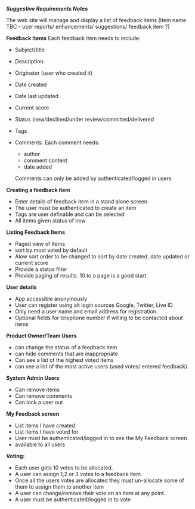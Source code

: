 ***Suggestive Requirements Notes***

The web site will manage and display a list of feedback items 
    (Item name TBC - user reports/ enhancements/ suggestions/ feedback item ?)

**Feedback Items**
Each feedback item needs to include:

- Subject/title
- Description
- Originator (user who created it)
- Date created
- Date last updated
- Current score
- Status (new/declined/under review/committed/delivered
- Tags
- Comments. Each comment needs:
	- author
	- comment content
	- date added
	
    Comments can only be added by authenticated/logged in users

**Creating a feedback item**

- Enter details of feedback item in a stand alone screen
- The user must be authenticated to create an item
- Tags are user definable and can be selected 
- All items given status of new

**Listing Feedback Items**

- Paged view of items
- sort by most voted by default
- Alow sort order to be changed to sort by date created, date updated or current score
- Provide a status filter
- Provide paging of results. 10 to a page is a good start

**User details**

- App accessible anonymously
- User can register using alt login sources Google, Twitter, Live ID
- Only need a user name and email address for registration. 
- Optional fields for telephone number if willing to be contacted about items

**Product Owner/Team Users**

- can change the status of a feedback item
- can hide comments that are inappropriate
- Can see a list of the highest voted items 
- can see a list of the most active users (used votes/ entered feedback)

**System Admin Users**

- Can remove items
- Can remove comments
- Can lock a user out

**My Feedback screen**

- List items I have created
- List items I have voted for
- User must be authenticated/logged in to see the My Feedback screen
- available to all users

**Voting:**

- Each user gets 10 votes to be allocated. 
- A user can assign 1,2 or 3 votes to a feedback item. 
- Once all the users votes are allocated they must un-allocate some of them to assign them to another item
- A user can change/remove their vote on an item at any point.
- A user must be authenticated/logged in to vote
